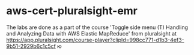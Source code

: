 # aws-cert-pluralsight-emr

The labs are done as a part of the course 'Toggle side menu (T)
Handling and Analyzing Data with AWS Elastic MapReduce' from pluralsight at https://app.pluralsight.com/course-player?clipId=998cc771-d1b3-4ef3-9b51-2929b6c1c5cf ю
